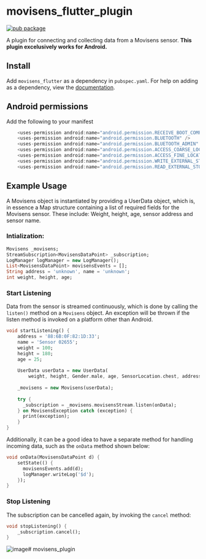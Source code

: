 # movisens_flutter_plugin

[![pub package](https://img.shields.io/pub/v/movisens_flutter.svg)](https://pub.dartlang.org/packages/movisens_flutter)

A plugin for connecting and collecting data from a Movisens sensor. **This plugin excelusively works for Android.**

## Install

Add ```movisens_flutter``` as a dependency in  `pubspec.yaml`.
For help on adding as a dependency, view the [documentation](https://flutter.io/using-packages/).

## Android permissions
Add the following to your manifest

```dart
    <uses-permission android:name="android.permission.RECEIVE_BOOT_COMPLETED" />
    <uses-permission android:name="android.permission.BLUETOOTH" />
    <uses-permission android:name="android.permission.BLUETOOTH_ADMIN" />
    <uses-permission android:name="android.permission.ACCESS_COARSE_LOCATION" />
    <uses-permission android:name="android.permission.ACCESS_FINE_LOCATION" />
    <uses-permission android:name="android.permission.WRITE_EXTERNAL_STORAGE" />
    <uses-permission android:name="android.permission.READ_EXTERNAL_STORAGE" />
```

## Example Usage
A Movisens object is instantiated by providing a UserData object, which is, in essence a Map structure containing a list of required fields for the Movisens sensor.
These include: Weight, height, age, sensor address and sensor name.


### Intialization:
```dart
Movisens _movisens;
StreamSubscription<MovisensDataPoint> _subscription;
LogManager logManager = new LogManager();
List<MovisensDataPoint> movisensEvents = [];
String address = 'unknown', name = 'unknown';
int weight, height, age;
```


### Start Listening

Data from the sensor is streamed continuously, which is done by calling the `listen()` method on a `Movisens`
object. An exception will be thrown if the listen method is invoked on a platform other than Android.

```dart
void startListening() {
    address = '88:6B:0F:82:1D:33';
    name = 'Sensor 02655';
    weight = 100;
    height = 180;
    age = 25;
    
    UserData userData = new UserData(
        weight, height, Gender.male, age, SensorLocation.chest, address, name);
    
    _movisens = new Movisens(userData);
    
    try {
      _subscription = _movisens.movisensStream.listen(onData);
    } on MovisensException catch (exception) {
      print(exception);
    }
}
```

Additionally, it can be a good idea to have a separate method for handling incoming data, such as the `onData` method shown below:
```dart
void onData(MovisensDataPoint d) {
    setState(() {
      movisensEvents.add(d);
      logManager.writeLog('$d');
    });
}

```

### Stop Listening
The subscription can be cancelled again, by invoking the `cancel` method:

```dart
void stopListening() {
    _subscription.cancel(); 
}
```

![image](https://i.imgur.com/EZuiKm5.png)# movisens_plugin
